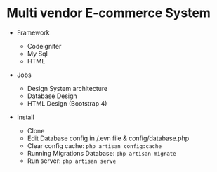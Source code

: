 # Multi vendor E-commerce System

* Framework
  - Codeigniter
  - My Sql
  - HTML
 
* Jobs
  - Design System architecture
  - Database Design
  - HTML Design (Bootstrap 4)
  
* Install
  - Clone
  - Edit Database config in /.evn file & config/database.php
  - Clear config cache: ```php artisan config:cache```
  - Running Migrations Database: ```php artisan migrate```
  - Run server: ```php artisan serve```
